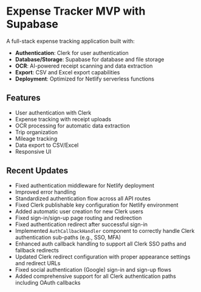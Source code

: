# Expense Tracker MVP with Supabase

A full-stack expense tracking application built with:

- **Authentication**: Clerk for user authentication
- **Database/Storage**: Supabase for database and file storage
- **OCR**: AI-powered receipt scanning and data extraction
- **Export**: CSV and Excel export capabilities
- **Deployment**: Optimized for Netlify serverless functions

## Features

- User authentication with Clerk
- Expense tracking with receipt uploads
- OCR processing for automatic data extraction
- Trip organization
- Mileage tracking
- Data export to CSV/Excel
- Responsive UI

## Recent Updates

- Fixed authentication middleware for Netlify deployment
- Improved error handling
- Standardized authentication flow across all API routes
- Fixed Clerk publishable key configuration for Netlify environment
- Added automatic user creation for new Clerk users
- Fixed sign-in/sign-up page routing and redirection
- Fixed authentication redirect after successful sign-in
- Implemented `AuthCallbackHandler` component to correctly handle Clerk authentication sub-paths (e.g., SSO, MFA)
- Enhanced auth callback handling to support all Clerk SSO paths and fallback redirects
- Updated Clerk redirect configuration with proper appearance settings and redirect URLs
- Fixed social authentication (Google) sign-in and sign-up flows
- Added comprehensive support for all Clerk authentication paths including OAuth callbacks
